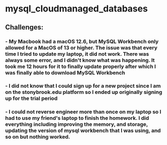 # mysql_cloudmanaged_databases

## Challenges:
### - My Macbook had a macOS 12.6, but MySQL Workbench only allowed for a MacOS of 13 or higher. The issue was that every time I tried to update my laptop, it did not work. There was always some error, and I didn't know what was happening. It took me 12 hours for it to finally update properly after which I was finally able to download MySQL Workbench

### - I did not know that I could sign up for a new project since I am on the stonybrook.edu platform so I ended up originally signing up for the trial period

### - I could not reverse engineer more than once on my laptop so I had to use my friend's laptop to finish the homework. I did everything including improving the memory, and storage, updating the version of mysql workbench that I was using, and so on but nothing worked.
